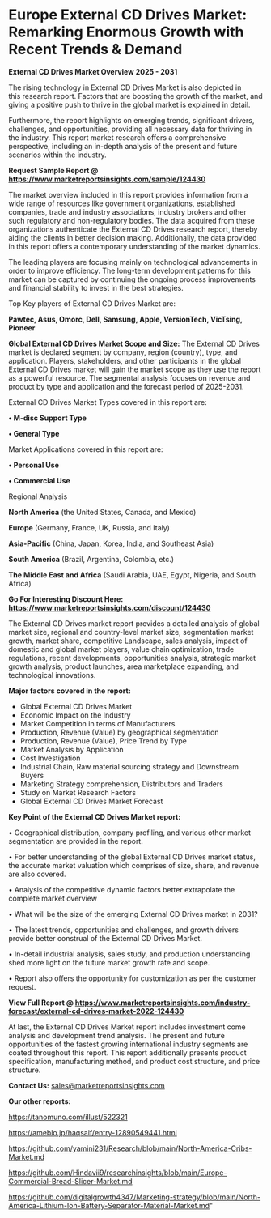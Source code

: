 # Europe External CD Drives Market: Remarking Enormous Growth with Recent Trends & Demand

<Strong> External CD Drives Market Overview 2025 - 2031</strong>

The rising technology in External CD Drives Market is also depicted in this research report. Factors that are boosting the growth of the market, and giving a positive push to thrive in the global market is explained in detail.

Furthermore, the report highlights on emerging trends, significant drivers, challenges, and opportunities, providing all necessary data for thriving in the industry. This report market research offers a comprehensive perspective, including an in-depth analysis of the present and future scenarios within the industry.

<strong>Request Sample Report @ <a href=https://www.marketreportsinsights.com/sample/124430>https://www.marketreportsinsights.com/sample/124430</a></strong>

The market overview included in this report provides information from a wide range of resources like government organizations, established companies, trade and industry associations, industry brokers and other such regulatory and non-regulatory bodies. The data acquired from these organizations authenticate the External CD Drives research report, thereby aiding the clients in better decision making. Additionally, the data provided in this report offers a contemporary understanding of the market dynamics.

The leading players are focusing mainly on technological advancements in order to improve efficiency. The long-term development patterns for this market can be captured by continuing the ongoing process improvements and financial stability to invest in the best strategies.

Top Key players of External CD Drives Market are:

<strong>Pawtec, Asus, Omorc, Dell, Samsung, Apple, VersionTech, VicTsing, Pioneer</strong>

<strong><b>Global External CD Drives Market Scope and Size:</b></strong>
The External CD Drives market is declared segment by company, region (country), type, and application. Players, stakeholders, and other participants in the global External CD Drives market will gain the market scope as they use the report as a powerful resource. The segmental analysis focuses on revenue and product by type and application and the forecast period of 2025-2031.

External CD Drives Market Types covered in this report are:

<strong>• M-disc Support Type

• General Type</strong>

Market Applications covered in this report are:

<strong>• Personal Use

• Commercial Use</strong> 

Regional Analysis

<strong>North America</strong> (the United States, Canada, and Mexico)

<strong>Europe</strong> (Germany, France, UK, Russia, and Italy)

<strong>Asia-Pacific</strong> (China, Japan, Korea, India, and Southeast Asia)

<strong>South America</strong> (Brazil, Argentina, Colombia, etc.)

<strong>The Middle East and Africa</strong> (Saudi Arabia, UAE, Egypt, Nigeria, and South Africa)

<strong>Go For Interesting Discount Here: <a href=https://www.marketreportsinsights.com/discount/124430>https://www.marketreportsinsights.com/discount/124430</a></strong>

The External CD Drives market report provides a detailed analysis of global market size, regional and country-level market size, segmentation market growth, market share, competitive Landscape, sales analysis, impact of domestic and global market players, value chain optimization, trade regulations, recent developments, opportunities analysis, strategic market growth analysis, product launches, area marketplace expanding, and technological innovations.

<strong><b>Major factors covered in the report:</b></strong>
<ul>
  <li>Global External CD Drives Market </li>
  <li>Economic Impact on the Industry</li>
  <li>Market Competition in terms of Manufacturers</li>
  <li>Production, Revenue (Value) by geographical segmentation</li>
  <li>Production, Revenue (Value), Price Trend by Type</li>
  <li>Market Analysis by Application</li>
  <li>Cost Investigation</li>
  <li>Industrial Chain, Raw material sourcing strategy and Downstream Buyers</li>
  <li>Marketing Strategy comprehension, Distributors and Traders</li>
  <li>Study on Market Research Factors</li>
  <li>Global External CD Drives Market Forecast</li>
</ul>

<strong><b>Key Point of the External CD Drives Market report:</b></strong>

• Geographical distribution, company profiling, and various other market segmentation are provided in the report.

• For better understanding of the global External CD Drives market status, the accurate market valuation which comprises of size, share, and revenue are also covered.

• Analysis of the competitive dynamic factors better extrapolate the complete market overview

• What will be the size of the emerging External CD Drives market in 2031?

• The latest trends, opportunities and challenges, and growth drivers provide better construal of the External CD Drives Market.

• In-detail industrial analysis, sales study, and production understanding shed more light on the future market growth rate and scope.

• Report also offers the opportunity for customization as per the customer request.

<strong><b>View Full Report @ <a href=https://www.marketreportsinsights.com/industry-forecast/external-cd-drives-market-2022-124430>https://www.marketreportsinsights.com/industry-forecast/external-cd-drives-market-2022-124430</a></b></strong>


At last, the External CD Drives Market report includes investment come analysis and development trend analysis. The present and future opportunities of the fastest growing international industry segments are coated throughout this report. This report additionally presents product specification, manufacturing method, and product cost structure, and price structure.

<strong>Contact Us:</strong>
sales@marketreportsinsights.com

<strong>Our other reports:</strong>

<a href=https://tanomuno.com/illust/522321>https://tanomuno.com/illust/522321</a>

<a href=https://ameblo.jp/haqsaif/entry-12890549441.html>https://ameblo.jp/haqsaif/entry-12890549441.html</a>

<a href=https://github.com/yamini231/Research/blob/main/North-America-Cribs-Market.md>https://github.com/yamini231/Research/blob/main/North-America-Cribs-Market.md</a>

<a href=https://github.com/Hindavii9/researchinsights/blob/main/Europe-Commercial-Bread-Slicer-Market.md>https://github.com/Hindavii9/researchinsights/blob/main/Europe-Commercial-Bread-Slicer-Market.md</a>

<a href=https://github.com/digitalgrowth4347/Marketing-strategy/blob/main/North-America-Lithium-Ion-Battery-Separator-Material-Market.md>https://github.com/digitalgrowth4347/Marketing-strategy/blob/main/North-America-Lithium-Ion-Battery-Separator-Material-Market.md</a>"

